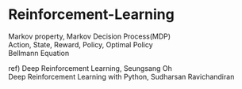 # Reinforcement-Learning


Markov property, Markov Decision Process(MDP)  
Action, State, Reward, Policy, Optimal Policy  
Bellmann Equation


ref) Deep Reinforcement Learning, Seungsang Oh  
Deep Reinforcement Learning with Python, Sudharsan Ravichandiran
